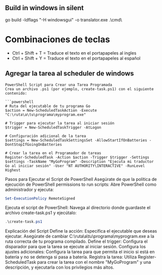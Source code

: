 ## Build in windows in silent
go build -ldflags "-H windowsgui" -o translator.exe .\cmd\

# Combinaciones de teclas
- Ctrl + Shift + T = Traduce el texto en el portapapeles al ingles
- Ctrl + Shift + Y = Traduce el texto en el portapapeles al español


## Agregar la tarea al scheduler de windows
```
PowerShell Script para Crear una Tarea Programada
Crea un archivo .ps1 (por ejemplo, create-task.ps1) con el siguiente contenido:

```powershell
# Ruta del ejecutable de tu programa Go
$action = New-ScheduledTaskAction -Execute "C:\ruta\a\tu\programa\myprogram.exe"

# Trigger para ejecutar la tarea al iniciar sesión
$trigger = New-ScheduledTaskTrigger -AtLogon

# Configuración adicional de la tarea
$settings = New-ScheduledTaskSettingsSet -AllowStartIfOnBatteries -DontStopIfGoingOnBatteries

# Crear la tarea en el Programador de tareas
Register-ScheduledTask -Action $action -Trigger $trigger -Settings $settings -TaskName "MyGoProgram" -Description "Ejecuta mi traductor Go al iniciar sesión" -User "NT AUTHORITY\INTERACTIVE" -RunLevel Highest
```

Pasos para Ejecutar el Script de PowerShell
Asegúrate de que la política de ejecución de PowerShell permissions to run scripts:
Abre PowerShell como administrador y ejecuta:

```powershell
Set-ExecutionPolicy RemoteSigned
```

Ejecuta el script de PowerShell:
Navega al directorio donde guardaste el archivo create-task.ps1 y ejecútalo:

```powershell
.\create-task.ps1
```
Explicación del Script
Define la acción: Especifica el ejecutable que deseas ejecutar. Asegúrate de cambiar C:\ruta\a\tu\programa\myprogram.exe a la ruta correcta de tu programa compilado.
Define el trigger: Configura el disparador para que la tarea se ejecute al iniciar sesión.
Configura los ajustes adicionales: Configura la tarea para que permita el inicio si está en batería y no se detenga si pasa a batería.
Registra la tarea: Utiliza Register-ScheduledTask para crear la tarea con el nombre "MyGoProgram" y una descripción, y ejecutarla con los privilegios más altos.
